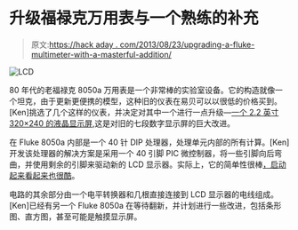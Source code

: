 # 升级福禄克万用表与一个熟练的补充

> 原文:[https://hack aday . com/2013/08/23/upgrading-a-fluke-multimeter-with-a-masterful-addition/](https://hackaday.com/2013/08/23/upgrading-a-fluke-multimeter-with-a-masterful-addition/)

![LCD](../Images/625bf82543236db05867db026406165f.png)

80 年代的老福禄克 8050a 万用表是一个非常棒的实验室设备。它的构造就像一个坦克，由于更新更便携的模型，这种旧的仪表在易贝可以以很低的价格买到。[Ken]挑选了几个这样的仪表，并决定对其中一个进行一点升级—[一个 2.2 英寸 320×240 的液晶显示屏](https://sites.google.com/site/kenselectronicsprojects/fluke8050a_display),这是对旧的七段数字显示屏的巨大改进。

在 Fluke 8050a 内部是一个 40 针 DIP 处理器，处理单元内部的所有计算。[Ken]开发该处理器的解决方案是采用一个 40 引脚 PIC 微控制器，将一些引脚向后弯曲，并使用剩余的引脚来驱动新的 LCD 显示器。实际上，它的简单性很棒[，启动起来看起来也很酷](https://sites.google.com/site/kenselectronicsprojects/_/rsrc/1376937228398/fluke8050a_display/IMG_0454.JPG?height=240&width=320)。

电路的其余部分由一个电平转换器和几根直接连接到 LCD 显示器的电线组成。[Ken]已经有另一个 Fluke 8050a 在等待翻新，并计划进行一些改进，包括条形图、直方图，甚至可能是触摸显示屏。